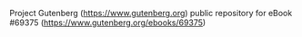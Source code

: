 Project Gutenberg (https://www.gutenberg.org) public repository for
eBook #69375 (https://www.gutenberg.org/ebooks/69375)
